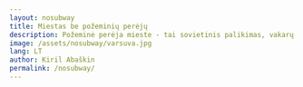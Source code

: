 ```yaml
---
layout: nosubway
title: Miestas be požeminių perėjų
description: Požeminė perėja mieste - tai sovietinis palikimas, vakarų šalyse jau seniai suprato jų socialinį, ekonominį nenaudingumą. Keista, kad XXI amžiuje Vilnius iki šiol aktyviai įrenginėja mieste požemines perėjas - apsunkinant gyvenimą vilniečiams ir jo svečiams.
image: /assets/nosubway/varsuva.jpg
lang: LT
author: Kiril Abaškin
permalink: /nosubway/
---
```

